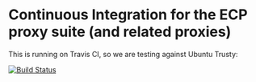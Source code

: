 # Continuous Integration for the ECP proxy suite (and related proxies)

This is running on Travis CI, so we are testing against Ubuntu Trusty:

[![Build Status](https://travis-ci.org/proxyapps/proxy-ci.svg?branch=master)](https://travis-ci.org/proxyapps/proxy-ci)
